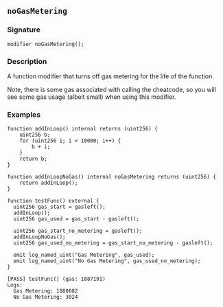 ## `noGasMetering`

### Signature

```solidity
modifier noGasMetering();
```

### Description

A function modifier that turns off gas metering for the life of the function.

Note, there is some gas associated with calling the cheatcode, so you will see some gas usage (albeit small) when using this modifier.

### Examples

```solidity
function addInLoop() internal returns (uint256) {
    uint256 b;
    for (uint256 i; i < 10000; i++) {
        b + i;
    }
    return b;
}

function addInLoopNoGas() internal noGasMetering returns (uint256) {
    return addInLoop();
}

function testFunc() external {
  uint256 gas_start = gasleft();
  addInLoop();
  uint256 gas_used = gas_start - gasleft();

  uint256 gas_start_no_metering = gasleft();
  addInLoopNoGas();
  uint256 gas_used_no_metering = gas_start_no_metering - gasleft();

  emit log_named_uint("Gas Metering", gas_used);
  emit log_named_uint("No Gas Metering", gas_used_no_metering);
}
```

```ignore
[PASS] testFunc() (gas: 1887191)
Logs:
  Gas Metering: 1880082
  No Gas Metering: 3024
```
